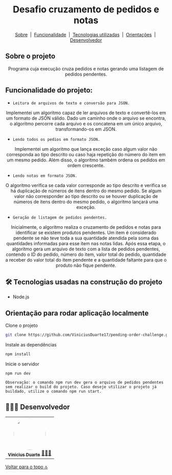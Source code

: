 

<h1 id= "top" align="center">
Desafio cruzamento de pedidos e notas
</h1>

<p align="center">
  <a href="#sobre">Sobre</a> &#xa0;|&#xa0; 
  <a href="#funcionalidade">Funcionalidade</a> &#xa0;|&#xa0;
  <a href="#tecnologias">Tecnologias utilizadas</a> &#xa0;|&#xa0;
  <a href="#orientar">Orientações</a> &#xa0;|&#xa0;  
  <a href="#desenvolvedor">Desenvolvedor</a> 
</p>

<h2 id="sobre">
Sobre o projeto
</h2>

<p align="center">
 Programa cuja execução cruza pedidos e notas gerando uma listagem de pedidos pendentes.
</p>

<h2 id="funcionalidade">
Funcionalidade do projeto:
</h2>

 - ```Leitura de arquivos de texto e conversão para JSON.```
<p align="center">
Implementei um algoritmo capaz de ler arquivos de texto e convertê-los em um formato de JSON válido. Dado um caminho onde o arquivo se encontra, o algoritmo percorre cada arquivo e os concatena em um único arquivo, transformando-os em JSON.
</p>

- ```Lendo todos os pedios em formato JSON.```

<p align="center">
 Implementei um algoritmo que lança exceção caso algum valor não corresponda ao tipo descrito ou caso haja repetição do número do item em um mesmo pedido. Além disso, o algoritmo também ordena os pedidos em ordem crescente.
</p>

- ```Lendo notas em formato JSON.```
<p align="center">
O algoritmo verifica se cada valor corresponde ao tipo descrito e verifica se há duplicação de números de itens dentro do mesmo pedido. Se algum valor não corresponder ao tipo descrito ou se houver duplicação de números de itens dentro do mesmo pedido, o algoritmo lançará uma exceção.
</p>

- ```Geração de listagem de pedidos pendentes.```

<p align="center">
 Inicialmente, o algoritmo realiza o cruzamento de pedidos e notas para identificar se existem produtos pendentes. 
Um item é considerado pendente se não teve toda a sua quantidade atendida pela soma das quantidades informadas para esse item nas notas lidas.
Após essa etapa, o algoritmo gera um arquivo de texto com a lista de pedidos pendentes, contendo o ID do pedido, número do item,
 valor total do pedido, quantidade a receber do valor total do item pendente e a quantidade faltante para que o produto não fique pendente.
</p>

<h2 id="tecnologias">
🛠 Tecnologias  usadas na construção do projeto
</h2>

* Node.js

<h2 id="orientar">
 Orientação para rodar aplicação localmente
</h2>

Clone o projeto

```bash
git clone https://github.com/ViniciusDuarte17/pending-order-challenge.git
```
Instale as dependências

```bash
npm install
```
Inicie o servidor

```
npm run dev 
```
```
Observação: o comando npm run dev gera o arquivo de pedidos pendentes sem realizar o build do projeto. Caso deseje utilizar o projeto já buildado, utilize o comando npm run start.
```

 <h2 id="desenvolvedor">👷🏻‍♂ Desenvolvedor</h2>
<table> 
<tr>
  <td align="center"><a href="https://github.com/ViniciusDuarte17"><img style="border-radius: 50%" src="https://user-images.githubusercontent.com/92999708/210431021-9923435c-eefe-4757-b8e2-e441910a4e88.png" width="100px" alt=""/>
 <br />
 <sub><b>Vinicius Duarte</b></sub></a> <a href="https://github.com/ViniciusDuarte17">👩🏻‍💻</a></td>
 </tr>
</table>

<a href="#top">Voltar para o topo 🔝</a>
